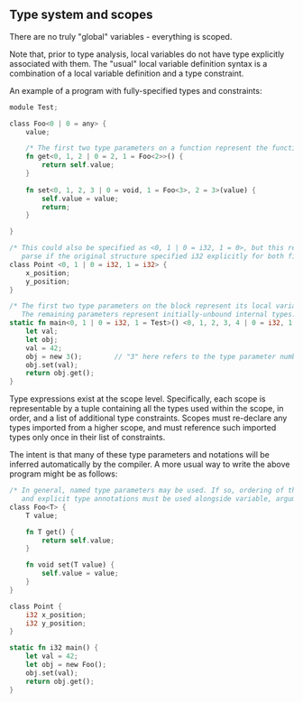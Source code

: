 Type system and scopes
---

There are no truly "global" variables - everything is scoped.

Note that, prior to type analysis, local variables do not have type explicitly associated with them. The "usual" local variable definition syntax is a combination of a local variable definition and a type constraint.

An example of a program with fully-specified types and constraints:

```rust
module Test;

class Foo<0 | 0 = any> {
    value;

    /* The first two type parameters on a function represent the function's return type and the type of "self". */
    fn get<0, 1, 2 | 0 = 2, 1 = Foo<2>>() {
        return self.value;
    }
    
    fn set<0, 1, 2, 3 | 0 = void, 1 = Foo<3>, 2 = 3>(value) {
        self.value = value;
        return;
    }

}

/* This could also be specified as <0, 1 | 0 = i32, 1 = 0>, but this represents a more realistic
   parse if the original structure specified i32 explicitly for both fields. */
class Point <0, 1 | 0 = i32, 1 = i32> {
    x_position;
    y_position;
}

/* The first two type parameters on the block represent its local variables.
   The remaining parameters represent initially-unbound internal types. */
static fn main<0, 1 | 0 = i32, 1 = Test>() <0, 1, 2, 3, 4 | 0 = i32, 1 = Foo<2>, 3 = Foo<4>>{
    let val;
    let obj;
    val = 42;
    obj = new 3();        // "3" here refers to the type parameter numbered 3 in the enclosing scope.
    obj.set(val);
    return obj.get();
}
```

Type expressions exist at the scope level. Specifically, each scope is representable by a tuple containing all the types used within the scope, in order, and a list of additional type constraints. Scopes must re-declare any types imported from a higher scope, and must reference such imported types only once in their list of constraints.

The intent is that many of these type parameters and notations will be inferred automatically by the compiler. A more usual way to write the above program might be as follows:

```rust
/* In general, named type parameters may be used. If so, ordering of the type parameter definition is not assumed,
   and explicit type annotations must be used alongside variable, argument, and field names. */
class Foo<T> {
    T value;

    fn T get() {
        return self.value;
    }

    fn void set(T value) {
        self.value = value;
    }
}

class Point {
    i32 x_position;
    i32 y_position;
}

static fn i32 main() {
    let val = 42;
    let obj = new Foo();
    obj.set(val);
    return obj.get();
}
```